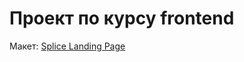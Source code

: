 # Проект по курсу frontend
Макет: [Splice Landing Page](https://www.figma.com/design/pXm2TvaHoBQGGtH2K7AZe0/BMWxChatGPT?m=auto&t=QXxinsKJaLdY6SHM-6)
